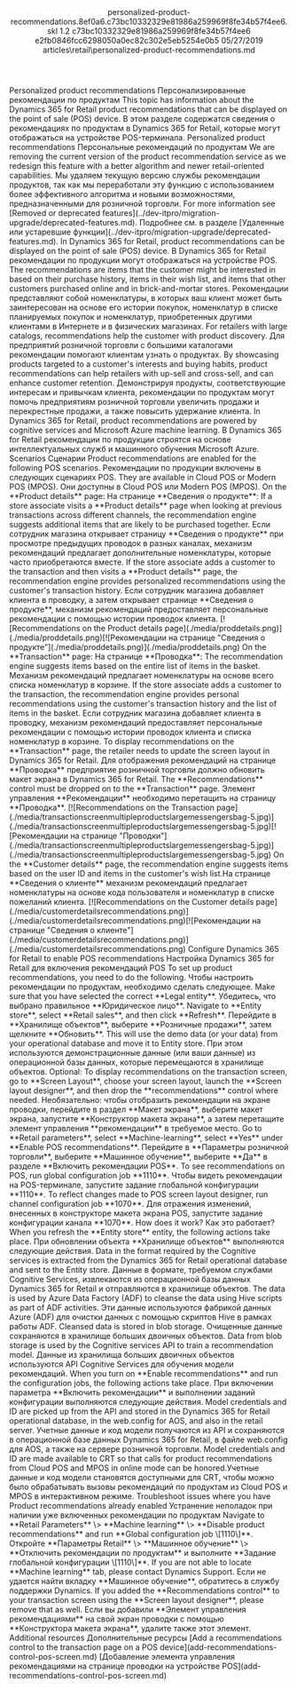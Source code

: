 <?xml version="1.0" encoding="UTF-8"?>
<xliff xmlns:logoport="urn:logoport:xliffeditor:xliff-extras:1.0" xmlns:tilt="urn:logoport:xliffeditor:tilt-non-translatables:1.0" xmlns:xsi="http://www.w3.org/2001/XMLSchema-instance" xmlns="urn:oasis:names:tc:xliff:document:1.2" xmlns:xliffext="urn:microsoft:content:schema:xliffextensions" version="1.2" xsi:schemaLocation="urn:oasis:names:tc:xliff:document:1.2 xliff-core-1.2-transitional.xsd">
  <file datatype="xml" source-language="en-US" original="personalized-product-recommendations.md" target-language="ru-RU">
    <header>
      <tool tool-company="Microsoft" tool-version="1.0-7889195" tool-name="mdxliff" tool-id="mdxliff"/>
      <xliffext:skl_file_name>personalized-product-recommendations.8ef0a6.c73bc10332329e81986a259969f8fe34b57f4ee6.skl</xliffext:skl_file_name>
      <xliffext:version>1.2</xliffext:version>
      <xliffext:ms.openlocfilehash>c73bc10332329e81986a259969f8fe34b57f4ee6</xliffext:ms.openlocfilehash>
      <xliffext:ms.sourcegitcommit>e2fb0846fcc6298050a0ec82c302e5eb5254e0b5</xliffext:ms.sourcegitcommit>
      <xliffext:ms.lasthandoff>05/27/2019</xliffext:ms.lasthandoff>
      <xliffext:ms.openlocfilepath>articles\retail\personalized-product-recommendations.md</xliffext:ms.openlocfilepath>
    </header>
    <body>
      <group extype="content" id="content">
        <trans-unit xml:space="preserve" translate="yes" id="101" restype="x-metadata">
          <source>Personalized product recommendations</source>
        <target logoport:matchpercent="101" state="translated" state-qualifier="leveraged-tm">Персонализированные рекомендации по продуктам</target></trans-unit>
        <trans-unit xml:space="preserve" translate="yes" id="102" restype="x-metadata">
          <source>This topic has information about the Dynamics 365 for Retail product recommendations that can be displayed on the point of sale (POS) device.</source>
        <target logoport:matchpercent="101" state="translated" state-qualifier="leveraged-tm">В этом разделе содержатся сведения о рекомендациях по продуктам в Dynamics 365 for Retail, которые могут отображаться на устройстве POS-терминала.</target></trans-unit>
        <trans-unit xml:space="preserve" translate="yes" id="103">
          <source>Personalized product recommendations</source>
        <target logoport:matchpercent="101" state="translated" state-qualifier="leveraged-tm">Персональные рекомендаций по продуктам</target></trans-unit>
        <trans-unit xml:space="preserve" translate="yes" id="104">
          <source>We are removing the current version of the product recommendation service as we redesign this feature with a better algorithm and newer retail-oriented capabilities.</source>
        <target logoport:matchpercent="101" state="translated" state-qualifier="leveraged-tm">Мы удаляем текущую версию службы рекомендации продуктов, так как мы переработали эту функцию с использованием более эффективного алгоритма и новыми возможностями, предназначенными для розничной торговли.</target></trans-unit>
        <trans-unit xml:space="preserve" translate="yes" id="105">
          <source>For more information see <bpt id="p1">[</bpt>Removed or deprecated features<ept id="p1">](../dev-itpro/migration-upgrade/deprecated-features.md)</ept>.</source>
        <target logoport:matchpercent="101" state="translated" state-qualifier="leveraged-tm">Подробнее см. в разделе <bpt id="p1">[</bpt>Удаленные или устаревшие функции<ept id="p1">](../dev-itpro/migration-upgrade/deprecated-features.md)</ept>.</target></trans-unit>
        <trans-unit xml:space="preserve" translate="yes" id="106">
          <source>In Dynamics 365 for Retail, product recommendations can be displayed on the point of sale (POS) device.</source>
        <target logoport:matchpercent="101" state="translated" state-qualifier="leveraged-tm">В Dynamics 365 for Retail рекомендации по продукции могут отображаться на устройстве POS.</target></trans-unit>
        <trans-unit xml:space="preserve" translate="yes" id="107">
          <source>The recommendations are items that the customer might be interested in based on their purchase history, items in their wish list, and items that other customers purchased online and in brick-and-mortar stores.</source>
        <target logoport:matchpercent="101" state="translated" state-qualifier="leveraged-tm">Рекомендации представляют собой номенклатуры, в которых ваш клиент может быть заинтересован на основе его истории покупок, номенклатур в списке планируемых покупок и номенклатур, приобретенных другими клиентами в Интернете и в физических магазинах.</target></trans-unit>
        <trans-unit xml:space="preserve" translate="yes" id="108">
          <source>For retailers with large catalogs, recommendations help the customer with product discovery.</source>
        <target logoport:matchpercent="101" state="translated" state-qualifier="leveraged-tm">Для предприятий розничной торговли с большими каталогами рекомендации помогают клиентам узнать о продуктах.</target></trans-unit>
        <trans-unit xml:space="preserve" translate="yes" id="109">
          <source>By showcasing products targeted to a customer's interests and buying habits, product recommendations can help retailers with up-sell and cross-sell, and can enhance customer retention.</source>
        <target logoport:matchpercent="101" state="translated" state-qualifier="leveraged-tm">Демонстрируя продукты, соответствующие интересам и привычкам клиента, рекомендации по продуктам могут помочь предприятиям розничной торговли увеличить продажи и перекрестные продажи, а также повысить удержание клиента.</target></trans-unit>
        <trans-unit xml:space="preserve" translate="yes" id="110">
          <source>In Dynamics 365 for Retail, product recommendations are powered by cognitive services and Microsoft Azure machine learning.</source>
        <target logoport:matchpercent="101" state="translated" state-qualifier="leveraged-tm">В Dynamics 365 for Retail рекомендации по продукции строятся на основе интеллектуальных служб и машинного обучения Microsoft Azure.</target></trans-unit>
        <trans-unit xml:space="preserve" translate="yes" id="111">
          <source>Scenarios</source>
        <target logoport:matchpercent="101" state="translated" state-qualifier="leveraged-tm">Сценарии</target></trans-unit>
        <trans-unit xml:space="preserve" translate="yes" id="112">
          <source>Product recommendations are enabled for the following POS scenarios.</source>
        <target logoport:matchpercent="101" state="translated" state-qualifier="leveraged-tm">Рекомендации по продукции включены в следующих сценариях POS.</target></trans-unit>
        <trans-unit xml:space="preserve" translate="yes" id="113">
          <source>They are available in Cloud POS or Modern POS (MPOS).</source>
        <target logoport:matchpercent="101" state="translated" state-qualifier="leveraged-tm">Они доступны в Cloud POS или Modern POS (MPOS).</target></trans-unit>
        <trans-unit xml:space="preserve" translate="yes" id="114">
          <source>On the <bpt id="p1">**</bpt>Product details<ept id="p1">**</ept> page:</source>
        <target logoport:matchpercent="101" state="translated" state-qualifier="leveraged-tm">На странице <bpt id="p1">**</bpt>Сведения о продукте<ept id="p1">**</ept>:</target></trans-unit>
        <trans-unit xml:space="preserve" translate="yes" id="115">
          <source>If a store associate visits a <bpt id="p1">**</bpt>Product details<ept id="p1">**</ept> page when looking at previous transactions across different channels, the recommendation engine suggests additional items that are likely to be purchased together.</source>
        <target logoport:matchpercent="101" state="translated" state-qualifier="leveraged-tm">Если сотрудник магазина открывает страницу <bpt id="p1">**</bpt>Сведения о продукте<ept id="p1">**</ept> при просмотре предыдущих проводок в разных каналах, механизм рекомендаций предлагает дополнительные номенклатуры, которые часто приобретаются вместе.</target></trans-unit>
        <trans-unit xml:space="preserve" translate="yes" id="116">
          <source>If the store associate adds a customer to the transaction and then visits a <bpt id="p1">**</bpt>Product details<ept id="p1">**</ept> page, the recommendation engine provides personalized recommendations using the customer's transaction history.</source>
        <target logoport:matchpercent="100" state="translated" state-qualifier="leveraged-tm">Если сотрудник магазина добавляет клиента в проводку, а затем открывает странице <bpt id="p1">**</bpt>Сведения о продукте<ept id="p1">**</ept>, механизм рекомендаций предоставляет персональные рекомендации с помощью истории проводок клиента.</target></trans-unit>
        <trans-unit xml:space="preserve" translate="yes" id="117">
          <source><bpt id="p1">[</bpt><ph id="ph1">![</ph>Recommendations on the Product details page<ept id="p1">](./media/proddetails.png)](./media/proddetails.png)</ept></source><target logoport:matchpercent="70" state="translated" state-qualifier="leveraged-mt"><bpt id="p1">[</bpt><ph id="ph1">![</ph>Рекомендации на странице "Сведения о продукте"<ept id="p1">](./media/proddetails.png)](./media/proddetails.png)</ept></target>
        </trans-unit>
        <trans-unit xml:space="preserve" translate="yes" id="118">
          <source>On the <bpt id="p1">**</bpt>Transaction<ept id="p1">**</ept> page:</source>
        <target logoport:matchpercent="100" state="translated" state-qualifier="leveraged-tm">На странице <bpt id="p1">**</bpt>Проводка<ept id="p1">**</ept>:</target></trans-unit>
        <trans-unit xml:space="preserve" translate="yes" id="119">
          <source>The recommendation engine suggests items based on the entire list of items in the basket.</source>
        <target logoport:matchpercent="100" state="translated" state-qualifier="leveraged-tm">Механизм рекомендаций предлагает номенклатуры на основе всего списка номенклатур в корзине.</target></trans-unit>
        <trans-unit xml:space="preserve" translate="yes" id="120">
          <source>If the store associate adds a customer to the transaction, the recommendation engine provides personal recommendations using the customer's transaction history and the list of items in the basket.</source>
        <target logoport:matchpercent="101" state="translated" state-qualifier="leveraged-tm">Если сотрудник магазина добавляет клиента в проводку, механизм рекомендаций предоставляет персональные рекомендации с помощью истории проводок клиента и списка номенклатур в корзине.</target></trans-unit>
        <trans-unit xml:space="preserve" translate="yes" id="121">
          <source>To display recommendations on the <bpt id="p1">**</bpt>Transaction<ept id="p1">**</ept> page, the retailer needs to update the screen layout in Dynamics 365 for Retail.</source>
        <target logoport:matchpercent="101" state="translated" state-qualifier="leveraged-tm">Для отображения рекомендаций на странице <bpt id="p1">**</bpt>Проводка<ept id="p1">**</ept> предприятие розничной торговли должно обновить макет экрана в Dynamics 365 for Retail.</target></trans-unit>
        <trans-unit xml:space="preserve" translate="yes" id="122">
          <source>The <bpt id="p1">**</bpt>Recommendations<ept id="p1">**</ept> control must be dropped on to the <bpt id="p2">**</bpt>Transaction<ept id="p2">**</ept> page.</source>
        <target logoport:matchpercent="100" state="translated" state-qualifier="leveraged-tm">Элемент управления <bpt id="p1">**</bpt>Рекомендации<ept id="p1">**</ept> необходимо перетащить на страницу <bpt id="p2">**</bpt>Проводка<ept id="p2">**</ept>.</target></trans-unit>
        <trans-unit xml:space="preserve" translate="yes" id="123">
          <source><bpt id="p1">[</bpt><ph id="ph1">![</ph>Recommendations on the Transaction page<ept id="p1">](./media/transactionscreenmultipleproductslargemessengersbag-5.jpg)](./media/transactionscreenmultipleproductslargemessengersbag-5.jpg)</ept></source><target logoport:matchpercent="70" state="translated" state-qualifier="leveraged-mt"><bpt id="p1">[</bpt><ph id="ph1">![</ph>Рекомендации на странице "Проводки"<ept id="p1">](./media/transactionscreenmultipleproductslargemessengersbag-5.jpg)](./media/transactionscreenmultipleproductslargemessengersbag-5.jpg)</ept></target>
        </trans-unit>
        <trans-unit xml:space="preserve" translate="yes" id="124">
          <source>On the <bpt id="p1">**</bpt>Customer details<ept id="p1">**</ept> page, the recommendation engine suggests items based on the user ID and items in the customer's wish list.</source><target logoport:matchpercent="78" state="translated" state-qualifier="fuzzy-match">На странице <bpt id="p1">**</bpt>Сведения о клиенте<ept id="p1">**</ept> механизм рекомендаций предлагает номенклатуры на основе кода пользователя и номенклатур в списке пожеланий клиента.</target>
        </trans-unit>
        <trans-unit xml:space="preserve" translate="yes" id="125">
          <source><bpt id="p1">[</bpt><ph id="ph1">![</ph>Recommendations on the Customer details page<ept id="p1">](./media/customerdetailsrecommendations.png)](./media/customerdetailsrecommendations.png)</ept></source><target logoport:matchpercent="85" state="translated" state-qualifier="fuzzy-match"><bpt id="p1">[</bpt><ph id="ph1">![</ph>Рекомендации на странице "Сведения о клиенте"<ept id="p1">](./media/customerdetailsrecommendations.png)](./media/customerdetailsrecommendations.png)</ept></target>
        </trans-unit>
        <trans-unit xml:space="preserve" translate="yes" id="126">
          <source>Configure Dynamics 365 for Retail to enable POS recommendations</source>
        <target logoport:matchpercent="100" state="translated" state-qualifier="leveraged-tm">Настройка Dynamics 365 for Retail для включения рекомендаций POS</target></trans-unit>
        <trans-unit xml:space="preserve" translate="yes" id="127">
          <source>To set up product recommendations, you need to do the following.</source>
        <target logoport:matchpercent="100" state="translated" state-qualifier="leveraged-tm">Чтобы настроить рекомендации по продуктам, необходимо сделать следующее.</target></trans-unit>
        <trans-unit xml:space="preserve" translate="yes" id="128">
          <source>Make sure that you have selected the correct <bpt id="p1">**</bpt>Legal entity<ept id="p1">**</ept>.</source>
        <target logoport:matchpercent="101" state="translated" state-qualifier="leveraged-tm">Убедитесь, что выбрано правильное <bpt id="p1">**</bpt>Юридическое лицо<ept id="p1">**</ept>.</target></trans-unit>
        <trans-unit xml:space="preserve" translate="yes" id="129">
          <source>Navigate to <bpt id="p1">**</bpt>Entity store<ept id="p1">**</ept>, select <bpt id="p2">**</bpt>Retail sales<ept id="p2">**</ept>, and then click <bpt id="p3">**</bpt>Refresh<ept id="p3">**</ept>.</source>
        <target logoport:matchpercent="101" state="translated" state-qualifier="leveraged-tm">Перейдите в <bpt id="p1">**</bpt>Хранилище объектов<ept id="p1">**</ept>, выберите <bpt id="p2">**</bpt>Розничные продажи<ept id="p2">**</ept>, затем щелкните <bpt id="p3">**</bpt>Обновить<ept id="p3">**</ept>.</target></trans-unit>
        <trans-unit xml:space="preserve" translate="yes" id="130">
          <source>This will use the demo data (or your data) from your operational database and move it to Entity store.</source>
        <target logoport:matchpercent="101" state="translated" state-qualifier="leveraged-tm">При этом используются демонстрационные данные (или ваши данные) из операционной базы данных, которые перемещаются в хранилище объектов.</target></trans-unit>
        <trans-unit xml:space="preserve" translate="yes" id="131">
          <source>Optional: To display recommendations on the transaction screen, go to <bpt id="p1">**</bpt>Screen Layout<ept id="p1">**</ept>, choose your screen layout, launch the <bpt id="p2">**</bpt>Screen layout designer<ept id="p2">**</ept>, and then drop the <bpt id="p3">**</bpt>recommendations<ept id="p3">**</ept> control where needed.</source>
        <target logoport:matchpercent="101" state="translated" state-qualifier="leveraged-tm">Необязательно: чтобы отобразить рекомендации на экране проводки, перейдите в раздел <bpt id="p1">**</bpt>Макет экрана<ept id="p1">**</ept>, выберите макет экрана, запустите <bpt id="p2">**</bpt>Конструктор макета экрана<ept id="p2">**</ept>, а затем перетащите элемент управления <bpt id="p3">**</bpt>рекомендации<ept id="p3">**</ept> в требуемое место.</target></trans-unit>
        <trans-unit xml:space="preserve" translate="yes" id="132">
          <source>Go to <bpt id="p1">**</bpt>Retail parameters<ept id="p1">**</ept>, select <bpt id="p2">**</bpt>Machine-learning<ept id="p2">**</ept>, select <bpt id="p3">**</bpt>Yes<ept id="p3">**</ept> under <bpt id="p4">**</bpt>Enable POS recommendations<ept id="p4">**</ept>.</source>
        <target logoport:matchpercent="101" state="translated" state-qualifier="leveraged-tm">Перейдите в <bpt id="p1">**</bpt>Параметры розничной торговли<ept id="p1">**</ept>, выберите <bpt id="p2">**</bpt>Машинное обучение<ept id="p2">**</ept>, выберите <bpt id="p3">**</bpt>Да<ept id="p3">**</ept> в разделе <bpt id="p4">**</bpt>Включить рекомендации POS<ept id="p4">**</ept>.</target></trans-unit>
        <trans-unit xml:space="preserve" translate="yes" id="133">
          <source>To see recommendations on POS, run global configuration job <bpt id="p1">**</bpt>1110<ept id="p1">**</ept>.</source>
        <target logoport:matchpercent="101" state="translated" state-qualifier="leveraged-tm">Чтобы видеть рекомендации на POS-терминале, запустите задание глобальной конфигурации <bpt id="p1">**</bpt>1110<ept id="p1">**</ept>.</target></trans-unit>
        <trans-unit xml:space="preserve" translate="yes" id="134">
          <source>To reflect changes made to POS screen layout designer, run channel configuration job <bpt id="p1">**</bpt>1070<ept id="p1">**</ept>.</source>
        <target logoport:matchpercent="101" state="translated" state-qualifier="leveraged-tm">Для отражения изменений, внесенных в конструкторе макета экрана POS, запустите задание конфигурации канала <bpt id="p1">**</bpt>1070<ept id="p1">**</ept>.</target></trans-unit>
        <trans-unit xml:space="preserve" translate="yes" id="135">
          <source>How does it work?</source>
        <target logoport:matchpercent="101" state="translated" state-qualifier="leveraged-tm">Как это работает?</target></trans-unit>
        <trans-unit xml:space="preserve" translate="yes" id="136">
          <source>When you refresh the <bpt id="p1">**</bpt>Entity store<ept id="p1">**</ept> entity, the following actions take place.</source>
        <target logoport:matchpercent="101" state="translated" state-qualifier="leveraged-tm">При обновлении объекта <bpt id="p1">**</bpt>Хранилище объектов<ept id="p1">**</ept> выполняются следующие действия.</target></trans-unit>
        <trans-unit xml:space="preserve" translate="yes" id="137">
          <source>Data in the format required by the Cognitive services is extracted from the Dynamics 365 for Retail operational database and sent to the Entity store.</source>
        <target logoport:matchpercent="101" state="translated" state-qualifier="leveraged-tm">Данные в формате, требуемом службами Cognitive Services, извлекаются из операционной базы данных Dynamics 365 for Retail и отправляются в хранилище объектов.</target></trans-unit>
        <trans-unit xml:space="preserve" translate="yes" id="138">
          <source>The data is used by Azure Data Factory (ADF) to cleanse the data using Hive scripts as part of ADF activities.</source>
        <target logoport:matchpercent="101" state="translated" state-qualifier="leveraged-tm">Эти данные используются фабрикой данных Azure (ADF) для очистки данных с помощью скриптов Hive в рамках работы ADF.</target></trans-unit>
        <trans-unit xml:space="preserve" translate="yes" id="139">
          <source>Cleansed data is stored in blob storage.</source>
        <target logoport:matchpercent="101" state="translated" state-qualifier="leveraged-tm">Очищенные данные сохраняются в хранилище больших двоичных объектов.</target></trans-unit>
        <trans-unit xml:space="preserve" translate="yes" id="140">
          <source>Data from blob storage is used by the Cognitive services API to train a recommendation model.</source>
        <target logoport:matchpercent="101" state="translated" state-qualifier="leveraged-tm">Данные из хранилища больших двоичных объектов используются API Cognitive Services для обучения модели рекомендаций.</target></trans-unit>
        <trans-unit xml:space="preserve" translate="yes" id="141">
          <source>When you turn on <bpt id="p1">**</bpt>Enable recommendations<ept id="p1">**</ept> and run the configuration jobs, the following actions take place.</source>
        <target logoport:matchpercent="101" state="translated" state-qualifier="leveraged-tm">При включении параметра <bpt id="p1">**</bpt>Включить рекомендации<ept id="p1">**</ept> и выполнении заданий конфигурации выполняются следующие действия.</target></trans-unit>
        <trans-unit xml:space="preserve" translate="yes" id="142">
          <source>Model credentials and ID are picked up from the API and stored in the Dynamics 365 for Retail operational database, in the web.config for AOS, and also in the retail server.</source>
        <target logoport:matchpercent="100" state="translated" state-qualifier="leveraged-tm">Учетные данные и код модели получаются из API и сохраняются в операционной базе данных Dynamics 365 for Retail, в файле web.config для AOS, а также на сервере розничной торговли.</target></trans-unit>
        <trans-unit xml:space="preserve" translate="yes" id="143">
          <source>Model credentials and ID are made available to CRT so that calls for product recommendations from Cloud POS and MPOS in online mode can be honored.</source><target logoport:matchpercent="92" state="translated" state-qualifier="fuzzy-match">Учетные данные и код модели становятся доступными для CRT, чтобы можно было обрабатывать вызовы рекомендаций по продуктам из Cloud POS и MPOS в интерактивном режиме.</target>
        </trans-unit>
        <trans-unit xml:space="preserve" translate="yes" id="144">
          <source>Troubleshoot issues where you have Product recommendations already enabled</source>
        <target logoport:matchpercent="101" state="translated" state-qualifier="leveraged-tm">Устранение неполадок при наличии уже включенных рекомендации по продуктам</target></trans-unit>
        <trans-unit xml:space="preserve" translate="yes" id="145">
          <source>Navigate to <bpt id="p1">**</bpt>Retail Parameters<ept id="p1">**</ept> <ph id="ph1">\&gt;</ph> <bpt id="p2">**</bpt>Machine learning<ept id="p2">**</ept> <ph id="ph2">\&gt;</ph> <bpt id="p3">**</bpt>Disable product recommendations<ept id="p3">**</ept> and run <bpt id="p4">**</bpt>Global configuration job <ph id="ph3">\[</ph>1110<ph id="ph4">\]</ph><ept id="p4">**</ept>.</source>
        <target logoport:matchpercent="101" state="translated" state-qualifier="leveraged-tm">Откройте <bpt id="p1">**</bpt>Параметры Retail<ept id="p1">**</ept> <ph id="ph1">\&gt;</ph> <bpt id="p2">**</bpt>Машинное обучение<ept id="p2">**</ept> <ph id="ph2">\&gt;</ph> <bpt id="p3">**</bpt>Отключить рекомендации по продуктам<ept id="p3">**</ept> и выполните <bpt id="p4">**</bpt>Задание глобальной конфигурации <ph id="ph3">\[</ph>1110<ph id="ph4">\]</ph><ept id="p4">**</ept>.</target></trans-unit>
        <trans-unit xml:space="preserve" translate="yes" id="146">
          <source>If you are not able to locate <bpt id="p1">**</bpt>Machine learning<ept id="p1">**</ept> tab, please contact Dynamics Support.</source>
        <target logoport:matchpercent="101" state="translated" state-qualifier="leveraged-tm">Если не удается найти вкладку <bpt id="p1">**</bpt>Машинное обучение<ept id="p1">**</ept>, обратитесь в службу поддержки Dynamics.</target></trans-unit>
        <trans-unit xml:space="preserve" translate="yes" id="147">
          <source>If you added the <bpt id="p1">**</bpt>Recommendations control<ept id="p1">**</ept> to your transaction screen using the <bpt id="p2">**</bpt>Screen layout designer<ept id="p2">**</ept>, please remove that as well.</source>
        <target logoport:matchpercent="101" state="translated" state-qualifier="leveraged-tm">Если вы добавили <bpt id="p1">**</bpt>Элемент управления рекомендациями<ept id="p1">**</ept> на свой экран проводки с помощью <bpt id="p2">**</bpt>Конструктора макета экрана<ept id="p2">**</ept>, удалите также этот элемент.</target></trans-unit>
        <trans-unit xml:space="preserve" translate="yes" id="148">
          <source>Additional resources</source>
        <target logoport:matchpercent="101" state="translated" state-qualifier="leveraged-tm">Дополнительные ресурсы</target></trans-unit>
        <trans-unit xml:space="preserve" translate="yes" id="149">
          <source><bpt id="p1">[</bpt>Add a recommendations control to the transaction page on a POS device<ept id="p1">](add-recommendations-control-pos-screen.md)</ept></source>
        <target logoport:matchpercent="101" state="translated" state-qualifier="leveraged-tm"><bpt id="p1">[</bpt>Добавление элемента управления рекомендациями на странице проводки на устройстве POS<ept id="p1">](add-recommendations-control-pos-screen.md)</ept></target></trans-unit>
      </group>
    </body>
  </file>
</xliff>